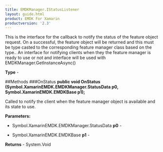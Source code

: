 ```yaml
---
title: EMDKManager.IStatusListener
layout: guide.html 
product: EMDK For Xamarin 
productversion: '2.3' 
---
```

This is the interface for the callback to notify the status of the feature object request. On a successful, the feature object will be returned and this must be type casted to the corresponding feature manager class based on the type.. An interface for notifying clients when they the feature manager is ready to use or not and interface will be used with EMDKManager.GetInstanceAsync()

**Type** - 

##Methods
###OnStatus
**public void OnStatus (Symbol.XamarinEMDK.EMDKManager.StatusData p0, Symbol.XamarinEMDK.EMDKBase p1);**

Called to notify the client when the feature manager object is available and its state to use.

**Parameters:** 

* Symbol.XamarinEMDK.EMDKManager.StatusData **p0** - 
        
* Symbol.XamarinEMDK.EMDKBase **p1** - 
        

**Returns** - System.Void



